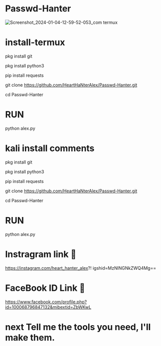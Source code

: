 # Passwd-Hanter
![Screenshot_2024-01-04-12-59-52-053_com termux](https://github.com/HeartHaNterAlex/Passwd-Hanter/assets/139457526/f72ac5a9-759c-4e5b-a302-0ca62f07e43c)










# install-termux


pkg install git

pkg install python3

pip install requests

git clone https://github.com/HeartHaNterAlex/Passwd-Hanter.git

cd Passwd-Hanter

# RUN

python alex.py


# kali install comments


pkg install git

pkg install python3

pip install requests

git clone https://github.com/HeartHaNterAlex/Passwd-Hanter.git

cd Passwd-Hanter

# RUN

python alex.py

# Instragram link 🔗
https://instagram.com/heart_hanter_alex?!
igshid=MzNlNGNkZWQ4Mg==

# FaceBook ID Link         👀
https://www.facebook.com/profile.php?id=100068796847132&mibextid=ZbWKwL


# next Tell me the tools you need, I'll make them.



